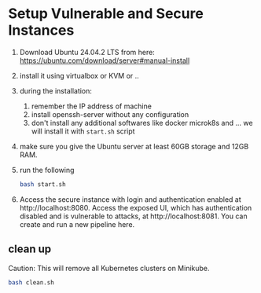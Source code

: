 # Setup Vulnerable and Secure Instances

1. Download Ubuntu 24.04.2 LTS from here: https://ubuntu.com/download/server#manual-install
2. install it using virtualbox or KVM or ..
3. during the installation:
    1. remember the IP address of machine
    2. install openssh-server without any configuration
    3. don't install any additional softwares like docker microk8s and ... we will install it with `start.sh` script
4. make sure you give the Ubuntu server at least 60GB storage and 12GB RAM.
5. run the following
    ```bash
    bash start.sh
    ```

6. Access the secure instance with login and authentication enabled at http://localhost:8080. Access the exposed UI, which has authentication disabled and is vulnerable to attacks, at http://localhost:8081. You can create and run a new pipeline here.

## clean up

Caution: This will remove all Kubernetes clusters on Minikube.

```bash
bash clean.sh
```
